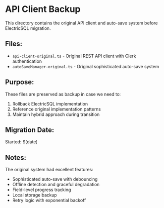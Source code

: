 # API Client Backup

This directory contains the original API client and auto-save system before ElectricSQL migration.

## Files:
- `api-client-original.ts` - Original REST API client with Clerk authentication
- `autoSaveManager-original.ts` - Original sophisticated auto-save system

## Purpose:
These files are preserved as backup in case we need to:
1. Rollback ElectricSQL implementation
2. Reference original implementation patterns
3. Maintain hybrid approach during transition

## Migration Date:
Started: $(date)

## Notes:
The original system had excellent features:
- Sophisticated auto-save with debouncing
- Offline detection and graceful degradation
- Field-level progress tracking
- Local storage backup
- Retry logic with exponential backoff